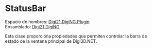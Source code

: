 # StatusBar

Espacio de nombres: [Digi21.DigiNG.Plugin](../../)  
Ensamblado: [Digi21.DigiNG](../../../digi21.diging/)

Esta clase proporciona propiedades que permiten controlar la barra de estado de la ventana principal de Digi3D.NET.



